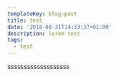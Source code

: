 ```yaml
---
templateKey: blog-post
title: test
date: '2018-08-31T14:33:37+01:00'
description: lorem test
tags:
  - test
---
```

sssssssssssssssssss
